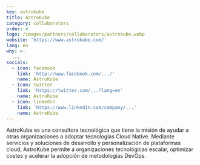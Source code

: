```yaml
---
key: astrokube
title: AstroKube
category: collaborators
order: 4
logo: /images/partners/collaborators/astrokube.webp
website: 'https://www.astrokube.com/'
lang: en
why: >-
  ...
socials:
  - icon: facebook
    link: 'http://www.facebook.com/.../'
    name: AstroKube
  - icon: twitter
    link: 'https://twitter.com/...?lang=en'
    name: AstroKube
  - icon: linkedin
    link: 'https://www.linkedin.com/company/...'
    name: AstroKube
---
```

AstroKube es una consultora tecnológica que tiene la misión de ayudar a otras organizaciones a adoptar tecnologías Cloud Native. Mediante servicios y soluciones de desarrollo y personalización de plataformas cloud, AstroKube permite a organizaciones tecnológicas escalar, optimizar costes y acelerar la adopción de metodologías DevOps.
